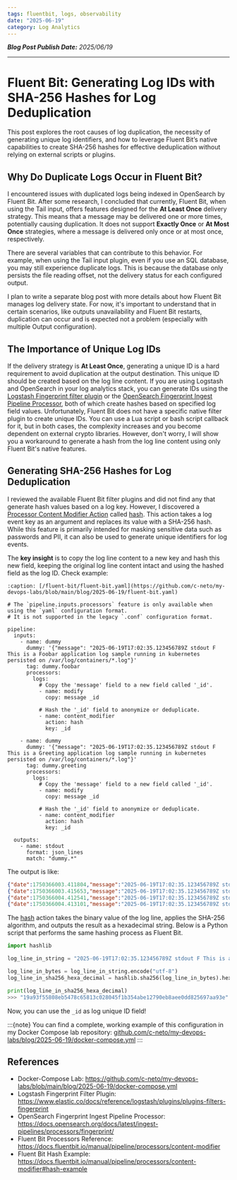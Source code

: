 ```yaml
---
tags: fluentbit, logs, observability
date: "2025-06-19"
category: Log Analytics
---
```


*__Blog Post Publish Date:__ 2025/06/19*

---

# Fluent Bit: Generating Log IDs with SHA-256 Hashes for Log Deduplication

This post explores the root causes of log duplication, the necessity of generating unique log identifiers, and how to leverage Fluent Bit’s native capabilities to create SHA-256 hashes for effective deduplication without relying on external scripts or plugins.

## Why Do Duplicate Logs Occur in Fluent Bit?

I encountered issues with duplicated logs being indexed in OpenSearch by Fluent Bit. After some research, I concluded that currently, Fluent Bit, when using the Tail input, offers features designed for the __At Least Once__ delivery strategy. This means that a message may be delivered one or more times, potentially causing duplication. It does not support __Exactly Once__ or __At Most Once__ strategies, where a message is delivered only once or at most once, respectively.

There are several variables that can contribute to this behavior. For example, when using the Tail input plugin, even if you use an SQL database, you may still experience duplicate logs. This is because the database only persists the file reading offset, not the delivery status for each configured output. 

I plan to write a separate blog post with more details about how Fluent Bit manages log delivery state. For now, it's important to understand that in certain scenarios, like outputs unavailability and Fluent Bit restarts, duplication can occur and is expected not a problem (especially with multiple Output configuration).

## The Importance of Unique Log IDs

If the delivery strategy is __At Least Once__, generating a unique ID is a hard requirement to avoid duplication at the output destination. This unique ID should be created based on the log line content. If you are using Logstash and OpenSearch in your log analytics stack, you can generate IDs using the [Logstash Fingerprint filter plugin](https://www.elastic.co/docs/reference/logstash/plugins/plugins-filters-fingerprint) or the [OpenSearch Fingerprint Ingest Pipeline Processor](https://docs.opensearch.org/docs/latest/ingest-pipelines/processors/fingerprint/), both of which create hashes based on specified log field values. Unfortunately, Fluent Bit does not have a specific native filter plugin to create unique IDs. You can use a Lua script or bash script callback for it, but in both cases, the complexity increases and you become dependent on external crypto libraries. However, don't worry, I will show you a workaround to generate a hash from the log line content using only Fluent Bit's native features.

## Generating SHA-256 Hashes for Log Deduplication

I reviewed the available Fluent Bit filter plugins and did not find any that generate hash values based on a log key. However, I discovered a [Processor Content Modifier Action](https://docs.fluentbit.io/manual/pipeline/processors/content-modifier) called [hash](https://docs.fluentbit.io/manual/pipeline/processors/content-modifier#hash-example). This action takes a log event key as an argument and replaces its value with a SHA-256 hash. While this feature is primarily intended for masking sensitive data such as passwords and PII, it can also be used to generate unique identifiers for log events. 

The __key insight__ is to copy the log line content to a new key and hash this new field, keeping the original log line content intact and using the hashed field as the log ID. Check example:

```{code-block} yaml
:caption: [/fluent-bit/fluent-bit.yaml](https://github.com/c-neto/my-devops-labs/blob/main/blog/2025-06-19/fluent-bit.yaml)

# The `pipeline.inputs.processors` feature is only available when using the `yaml` configuration format.  
# It is not supported in the legacy `.conf` configuration format.

pipeline:
  inputs:
    - name: dummy
      dummy: '{"message": "2025-06-19T17:02:35.123456789Z stdout F This is a Foobar application log sample running in kubernetes persisted on /var/log/containers/*.log"}'
      tag: dummy.foobar
      processors:
        logs:
          # Copy the 'message' field to a new field called '_id'.
          - name: modify
            copy: message _id

          # Hash the '_id' field to anonymize or deduplicate.
          - name: content_modifier
            action: hash
            key: _id

    - name: dummy
      dummy: '{"message": "2025-06-19T17:02:35.123456789Z stdout F This is a Greeting application log sample running in kubernetes persisted on /var/log/containers/*.log"}'
      tag: dummy.greeting 
      processors:
        logs:
          # Copy the 'message' field to a new field called '_id'.
          - name: modify
            copy: message _id

          # Hash the '_id' field to anonymize or deduplicate.
          - name: content_modifier
            action: hash
            key: _id

  outputs:
    - name: stdout
      format: json_lines
      match: "dummy.*"
```

The output is like:

```json
{"date":1750366003.411804,"message":"2025-06-19T17:02:35.123456789Z stdout F This is a Foobar application log sample running in kubernetes persisted on /var/log/containers/*.log","_id":"19a93f55808eb5478c65813c028045f1b354abe12790eb8aee0dd825697aa93e"}
{"date":1750366003.415653,"message":"2025-06-19T17:02:35.123456789Z stdout F This is a Greeting application log sample running in kubernetes persisted on /var/log/containers/*.log","_id":"148917c2efe0114da7f7cef6327bde63f5c9ec5cac5cf05d4a73acefaa69a55c"}
{"date":1750366004.412541,"message":"2025-06-19T17:02:35.123456789Z stdout F This is a Foobar application log sample running in kubernetes persisted on /var/log/containers/*.log","_id":"19a93f55808eb5478c65813c028045f1b354abe12790eb8aee0dd825697aa93e"}
{"date":1750366004.413101,"message":"2025-06-19T17:02:35.123456789Z stdout F This is a Greeting application log sample running in kubernetes persisted on /var/log/containers/*.log","_id":"148917c2efe0114da7f7cef6327bde63f5c9ec5cac5cf05d4a73acefaa69a55c"}
```

The [hash](https://docs.fluentbit.io/manual/pipeline/processors/content-modifier#hash-example) action takes the binary value of the log line, applies the SHA-256 algorithm, and outputs the result as a hexadecimal string. Below is a Python script that performs the same hashing process as Fluent Bit.

```python
import hashlib

log_line_in_string = "2025-06-19T17:02:35.123456789Z stdout F This is a Foobar application log sample running in kubernetes persisted on /var/log/containers/*.log"

log_line_in_bytes = log_line_in_string.encode("utf-8")
log_line_in_sha256_hexa_decimal = hashlib.sha256(log_line_in_bytes).hexdigest()

print(log_line_in_sha256_hexa_decimal)
>>> "19a93f55808eb5478c65813c028045f1b354abe12790eb8aee0dd825697aa93e"
```

Now, you can use the `_id` as log unique ID field!

:::{note}
You can find a complete, working example of this configuration in my Docker Compose lab repository: <i class="fab fa-github fa-fade"></i> [github.com/c-neto/my-devops-labs/blog/2025-06-19/docker-compose.yml](https://github.com/c-neto/my-devops-labs/blob/main/blog/2025-06-19/docker-compose.yml)
:::

## References

- Docker-Compose Lab: <https://github.com/c-neto/my-devops-labs/blob/main/blog/2025-06-19/docker-compose.yml>
- Logstash Fingerprint Filter Plugin: https://www.elastic.co/docs/reference/logstash/plugins/plugins-filters-fingerprint
- OpenSearch Fingerprint Ingest Pipeline Processor: https://docs.opensearch.org/docs/latest/ingest-pipelines/processors/fingerprint/
- Fluent Bit Processors Reference: <https://docs.fluentbit.io/manual/pipeline/processors/content-modifier>
- Fluent Bit Hash Example: <https://docs.fluentbit.io/manual/pipeline/processors/content-modifier#hash-example>
